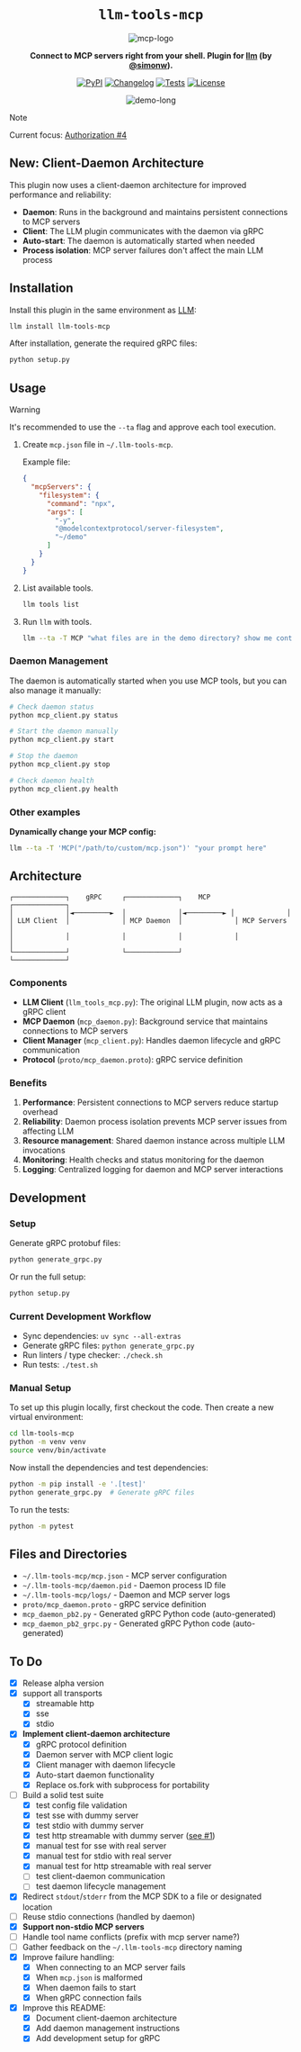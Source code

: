 <div align="center">
   
# `llm-tools-mcp`

![mcp-logo](https://github.com/user-attachments/assets/3e0e9850-6faf-439b-96c2-b672341c1ca5)

**Connect to MCP servers right from your shell. Plugin for [llm](https://github.com/simonw/llm) (by [@simonw](https://github.com/simonw)).**


[![PyPI](https://img.shields.io/pypi/v/llm-tools-mcp.svg)](https://pypi.org/project/llm-tools-mcp/)
[![Changelog](https://img.shields.io/github/v/release/VirtusLab/llm-tools-mcp?include_prereleases&label=changelog)](https://github.com/VirtusLab/llm-tools-mcp/releases)
[![Tests](https://github.com/VirtusLab/llm-tools-mcp/actions/workflows/test.yml/badge.svg)](https://github.com/VirtusLab/llm-tools-mcp/actions/workflows/test.yml)
[![License](https://img.shields.io/badge/license-Apache%202.0-blue.svg)](https://github.com/VirtusLab/llm-tools-mcp/blob/main/LICENSE)



![demo-long](https://github.com/user-attachments/assets/82ae287f-9e69-4f9c-a26c-49f4f2fd6771)

</div>


> [!Note]
> Current focus: [Authorization #4](https://github.com/VirtusLab/llm-tools-mcp/issues/4)

## New: Client-Daemon Architecture

This plugin now uses a client-daemon architecture for improved performance and reliability:

- **Daemon**: Runs in the background and maintains persistent connections to MCP servers
- **Client**: The LLM plugin communicates with the daemon via gRPC
- **Auto-start**: The daemon is automatically started when needed
- **Process isolation**: MCP server failures don't affect the main LLM process

## Installation

Install this plugin in the same environment as [LLM](https://llm.datasette.io/):

```bash
llm install llm-tools-mcp
```

After installation, generate the required gRPC files:

```bash
python setup.py
```

## Usage

> [!WARNING]
> It's recommended to use the `--ta` flag and approve each tool execution.

1. Create `mcp.json` file in `~/.llm-tools-mcp`.

   Example file:

   ```json
   {
     "mcpServers": {
       "filesystem": {
         "command": "npx",
         "args": [
           "-y",
           "@modelcontextprotocol/server-filesystem",
           "~/demo"
         ]
       }
     }
   }
   ```
    
2. List available tools.

   ```sh
   llm tools list
   ```

3. Run `llm` with tools.

   ```sh
   llm --ta -T MCP "what files are in the demo directory? show me contents of one of the files (any)"
   ```

### Daemon Management

The daemon is automatically started when you use MCP tools, but you can also manage it manually:

```bash
# Check daemon status
python mcp_client.py status

# Start the daemon manually
python mcp_client.py start

# Stop the daemon
python mcp_client.py stop

# Check daemon health
python mcp_client.py health
```

### Other examples

**Dynamically change your MCP config:**

```sh
llm --ta -T 'MCP("/path/to/custom/mcp.json")' "your prompt here"
```

## Architecture

```
┌─────────────┐    gRPC     ┌─────────────┐    MCP      ┌─────────────┐
│             │◄─────────►  │             │◄─────────► │             │
│ LLM Client  │             │ MCP Daemon  │             │ MCP Servers │
│             │             │             │             │             │
└─────────────┘             └─────────────┘             └─────────────┘
```

### Components

- **LLM Client** (`llm_tools_mcp.py`): The original LLM plugin, now acts as a gRPC client
- **MCP Daemon** (`mcp_daemon.py`): Background service that maintains connections to MCP servers
- **Client Manager** (`mcp_client.py`): Handles daemon lifecycle and gRPC communication
- **Protocol** (`proto/mcp_daemon.proto`): gRPC service definition

### Benefits

1. **Performance**: Persistent connections to MCP servers reduce startup overhead
2. **Reliability**: Daemon process isolation prevents MCP server issues from affecting LLM
3. **Resource management**: Shared daemon instance across multiple LLM invocations
4. **Monitoring**: Health checks and status monitoring for the daemon
5. **Logging**: Centralized logging for daemon and MCP server interactions

## Development

### Setup

Generate gRPC protobuf files:
```bash
python generate_grpc.py
```

Or run the full setup:
```bash
python setup.py
```

### Current Development Workflow

- Sync dependencies: `uv sync --all-extras`
- Generate gRPC files: `python generate_grpc.py`
- Run linters / type checker: `./check.sh`
- Run tests: `./test.sh`

### Manual Setup

To set up this plugin locally, first checkout the code. Then create a new virtual environment:
```bash
cd llm-tools-mcp
python -m venv venv
source venv/bin/activate
```
Now install the dependencies and test dependencies:
```bash
python -m pip install -e '.[test]'
python generate_grpc.py  # Generate gRPC files
```
To run the tests:
```bash
python -m pytest
```

## Files and Directories

- `~/.llm-tools-mcp/mcp.json` - MCP server configuration
- `~/.llm-tools-mcp/daemon.pid` - Daemon process ID file
- `~/.llm-tools-mcp/logs/` - Daemon and MCP server logs
- `proto/mcp_daemon.proto` - gRPC service definition
- `mcp_daemon_pb2.py` - Generated gRPC Python code (auto-generated)
- `mcp_daemon_pb2_grpc.py` - Generated gRPC Python code (auto-generated)

## To Do

- [x] Release alpha version
- [x] support all transports
  - [x] streamable http
  - [x] sse
  - [x] stdio
- [x] **Implement client-daemon architecture**
  - [x] gRPC protocol definition
  - [x] Daemon server with MCP client logic
  - [x] Client manager with daemon lifecycle
  - [x] Auto-start daemon functionality
  - [x] Replace os.fork with subprocess for portability
- [ ] Build a solid test suite
  - [x] test config file validation
  - [x] test sse with dummy server
  - [x] test stdio with dummy server
  - [x] test http streamable with dummy server ([see #1](https://github.com/Virtuslab/llm-tools-mcp/issues/1))
  - [x] manual test for sse with real server
  - [x] manual test for stdio with real server
  - [x] manual test for http streamable with real server
  - [ ] test client-daemon communication
  - [ ] test daemon lifecycle management
- [x] Redirect `stdout`/`stderr` from the MCP SDK to a file or designated location
- [ ] Reuse stdio connections (handled by daemon)
- [x] **Support non-stdio MCP servers**
- [ ] Handle tool name conflicts (prefix with mcp server name?)
- [ ] Gather feedback on the `~/.llm-tools-mcp` directory naming
- [x] Improve failure handling:
  - [x] When connecting to an MCP server fails
  - [x] When `mcp.json` is malformed
  - [x] When daemon fails to start
  - [x] When gRPC connection fails
- [x] Improve this README:
  - [x] Document client-daemon architecture
  - [x] Add daemon management instructions
  - [x] Add development setup for gRPC
